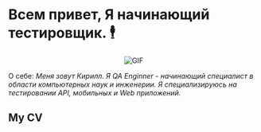 # Всем привет, Я начинающий тестировщик. 🕴️

<div align="center">

![GIF](https://st.depositphotos.com/25539420/53511/v/450/depositphotos_535113270-stock-illustration-the-quality-control-department-is.jpg)
  
</div>

О себе: _Меня зовут Кирилл. Я QA Enginner - начинающий специалист в области компьютерных наук и инженерии. Я специализируюсь на тестировании API, мобильных и Web приложений._

## My CV 













